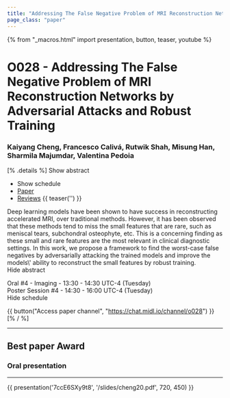 ```yaml
---
title: "Addressing The False Negative Problem of MRI Reconstruction Networks by Adversarial Attacks and Robust Training"
page_class: "paper"
---
```


{% from "_macros.html" import presentation, button, teaser, youtube %}

# O028 - Addressing The False Negative Problem of MRI Reconstruction Networks by Adversarial Attacks and Robust Training

### Kaiyang Cheng, Francesco Calivá, Rutwik Shah, Misung Han, Sharmila Majumdar, Valentina Pedoia

[% .details %]
<a class="toggle_visibility" data-selector=".abstract" data-level="3">Show abstract</a>
- <a class="toggle_visibility" data-selector=".schedule" data-level="3">Show schedule</a>
- <a href="https://openreview.net/pdf?id=7NF2rZwE-z">Paper</a>
- <a href="https://openreview.net/forum?id=7NF2rZwE-z">Reviews</a>
{{ teaser('') }}

<p>
    <span class="abstract">
        Deep learning models have been shown to have success in reconstructing accelerated MRI, over traditional methods. However, it has been observed that these methods tend to miss the small features that are rare, such as meniscal tears, subchondral osteophyte, etc. This is a concerning finding as these small and rare features are the most relevant in clinical diagnostic settings. In this work, we propose a framework to find the worst-case false negatives by adversarially attacking the trained models and improve the models\' ability to reconstruct the small features by robust training.
        <br>
        <span class="actions"><a class="toggle_visibility" data-level="2">Hide abstract</a></span>
    </span>
</p>

<p>
    <span class="schedule">
        Oral #4 - Imaging  - 13:30 - 14:30 UTC-4 (Tuesday)<br>Poster Session #4  - 14:30 - 16:00 UTC-4 (Tuesday)
        <br>
        <span class="actions"><a class="toggle_visibility" data-level="2">Hide schedule</a></span>
    </span>
</p>

{{ button("Access paper channel", "https://chat.midl.io/channel/o028") }}
[% / %]

---

## Best paper Award
### Oral presentation

---

{{ presentation('7ccE6SXy9t8', '/slides/cheng20.pdf', 720, 450) }}